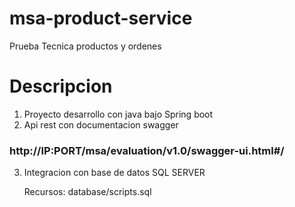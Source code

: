 # msa-product-service
Prueba Tecnica productos y ordenes

# Descripcion

1. Proyecto desarrollo con java bajo Spring boot
2. Api rest con documentacion swagger 

### http://IP:PORT/msa/evaluation/v1.0/swagger-ui.html#/

3. Integracion con base de datos SQL SERVER

   Recursos: database/scripts.sql